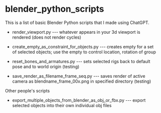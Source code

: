 # blender_python_scripts

This is a list of basic Blender Python scripts that I made using ChatGPT.

- render_viewport.py --- whatever appears in your 3d viewport is rendered (does not render cycles)

- create_empty_as_constraint_for_objects.py --- creates empty for a set of selected objects; use the empty to control location, rotation of group

- reset_bones_and_armatures.py --- sets selected rigs back to default pose and to world origin (testing)

- save_render_as_filename_frame_seq.py --- saves render of active camera as blendname_frame_00x.png in specified directory (testing)


Other people's scripts

- export_multiple_objects_from_blender_as_obj_or_fbx.py --- export selected objects into their own individual obj files

